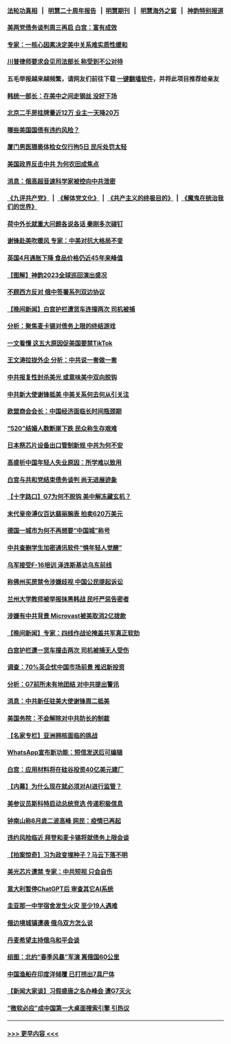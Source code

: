 #### [法轮功真相](https://github.com/gfw-breaker/truth/blob/master/README.md?t=0) &nbsp;&nbsp;|&nbsp;&nbsp; [明慧二十周年报告](https://github.com/gfw-breaker/mh-reports/blob/master/README.md?t=0) &nbsp;&nbsp;|&nbsp;&nbsp;[明慧期刊](https://github.com/gfw-breaker/mh-qikan) &nbsp;&nbsp;|&nbsp;&nbsp; [明慧海外之窗](https://github.com/gfw-breaker/mh-news/blob/master/README.md?t=0) &nbsp;&nbsp;|&nbsp;&nbsp; [神韵特别报道](https://github.com/gfw-breaker/mh-news/blob/master/shenyun.md?t=0)
#### [美两党债务谈判周三再启 白宫：富有成效](../pages/nsc418/n14003231.md?t=05250643) 
#### [专家：一核心因素决定美中关系难实质性缓和](../pages/nsc418/n14003322.md?t=05250643) 
#### [川普律师要求会见司法部长 称受到不公对待](../pages/nsc418/n14003267.md?t=05250643) 
#### 五毛举报越来越频繁，请网友们前往下载 [一键翻墙软件](https://github.com/gfw-breaker/ssr-accounts)，并将此项目推荐给亲友
#### [韩统一部长：在美中之间走钢丝 没好下场](../pages/nsc418/n14003314.md?t=05250643) 
#### [北京二手房挂牌量近12万 业主一天降20万](../pages/nsc418/n14003072.md?t=05250643) 
#### [哪些美国国债有违约风险？](../pages/nsc418/n14003259.md?t=05250643) 
#### [厦门男医猥亵体检女仅行拘5日 民斥处罚太轻](../pages/nsc418/n14003071.md?t=05250643) 
#### [美国政界反击中共 为何农田成焦点](../pages/nsc418/n14003260.md?t=05250643) 
#### [消息：俄高超音速科学家被控向中共泄密](../pages/nsc418/n14003122.md?t=05250643) 
#### [《九评共产党》](https://github.com/begood0513/9ping.md/blob/master/README.md) &nbsp;|&nbsp; [《解体党文化》](../../../../jtdwh.md/blob/master/README.md)  &nbsp;|&nbsp; [《共产主义的终极目的》](../../../../gczydzjmd.md/blob/master/README.md) &nbsp;|&nbsp; [《魔鬼在统治我们的世界》](../../../../mgztzwmdsj.md/blob/master/README.md) 
#### [荷中外长就重大问题各说各话 秦刚多次碰钉](../pages/nsc418/n14003248.md?t=05250643) 
#### [谢锋赴美吹暖风 专家：中美对抗大格局不变](../pages/nsc418/n14003106.md?t=05250643) 
#### [英国4月通胀下降 食品价格仍近45年来峰值](../pages/nsc418/n14003121.md?t=05250643) 
#### [【图解】神韵2023全球巡回演出盛况](../pages/nsc418/n14002549.md?t=05250643) 
#### [不顾西方反对 俄中签署系列双边协议](../pages/nsc418/n14003045.md?t=05250643) 
#### [【晚间新闻】白宫护栏遭货车连撞两次 司机被捕](../pages/nsc418/n14003064.md?t=05250643) 
#### [分析：聚焦麦卡锡对债务上限的终结游戏](../pages/nsc418/n14002626.md?t=05250643) 
#### [一文看懂 这五大原因促美国要禁TikTok](../pages/nsc418/n14002629.md?t=05250643) 
#### [王文涛拉拢外企 分析：中共说一套做一套](../pages/nsc418/n14002726.md?t=05250643) 
#### [中共报复性封杀美光 或意味美中双向脱钩](../pages/nsc418/n14002606.md?t=05250643) 
#### [中共新大使谢锋抵美 中美关系何去何从引关注](../pages/nsc418/n14002703.md?t=05250643) 
#### [欧盟商会会长：中国经济面临长时间瓶颈期](../pages/nsc418/n14002684.md?t=05250643) 
#### [“520”结婚人数断崖下跌 民众称生存艰难](../pages/nsc418/n14002424.md?t=05250643) 
#### [日本祭芯片设备出口管制新规 中共为何不安](../pages/nsc418/n14002608.md?t=05250643) 
#### [高盛析中国年轻人失业原因：所学难以致用](../pages/nsc418/n14002617.md?t=05250643) 
#### [白宫与共和党结束债务谈判 尚无进展迹象](../pages/nsc418/n14002573.md?t=05250643) 
#### [【十字路口】G7为何不脱钩 美中解冻藏玄机？](../pages/nsc418/n14002513.md?t=05250643) 
#### [末代皇帝溥仪百达翡丽腕表 拍卖620万美元](../pages/nsc418/n14002609.md?t=05250643) 
#### [德国一城市为何不再想要“中国城”称号](../pages/nsc418/n14002451.md?t=05250643) 
#### [中共查删学生加密通讯软件“惧年轻人觉醒”](../pages/nsc418/n14001866.md?t=05250643) 
#### [乌军接受F-16培训 泽连斯基访乌东前线](../pages/nsc418/n14002565.md?t=05250643) 
#### [称佛州买房禁令涉嫌歧视 中国公民提起诉讼](../pages/nsc418/n14002447.md?t=05250643) 
#### [兰州大学教师被举报抹黑韩战 民吁严惩告密者](../pages/nsc418/n14002420.md?t=05250643) 
#### [涉嫌有中共背景 Microvast被美取消2亿拨款](../pages/nsc418/n14002425.md?t=05250643) 
#### [【晚间新闻】专家：四线作战论掩盖共军真正软肋](../pages/nsc418/n14002400.md?t=05250643) 
#### [白宫护栏遭一货车撞击两次 司机被捕无人受伤](../pages/nsc418/n14002369.md?t=05250643) 
#### [调查：70%英企忧中国市场前景 推迟新投资](../pages/nsc418/n14002348.md?t=05250643) 
#### [分析：G7前所未有地团结 对中共提出警讯](../pages/nsc418/n14001964.md?t=05250643) 
#### [消息：中共新任驻美大使谢锋周二抵美](../pages/nsc418/n14002231.md?t=05250643) 
#### [美国务院：不会解除对中共防长的制裁](../pages/nsc418/n14002190.md?t=05250643) 
#### [【名家专栏】亚洲拥核面临的挑战](../pages/nsc418/n14000325.md?t=05250643) 
#### [WhatsApp宣布新功能：短信发送后可编辑](../pages/nsc418/n14002025.md?t=05250643) 
#### [白宫：应用材料将在硅谷投资40亿美元建厂](../pages/nsc418/n14001966.md?t=05250643) 
#### [【内幕】为什么现在就必须对AI进行监管？](../pages/nsc418/n14002066.md?t=05250643) 
#### [美参议员斯科特启动总统竞选 传递积极信息](../pages/nsc418/n14002031.md?t=05250643) 
#### [钟南山称6月底二波高峰 网民：疫情已再起](../pages/nsc418/n14001802.md?t=05250643) 
#### [违约风险临近 拜登和麦卡锡将就债务上限会谈](../pages/nsc418/n14002020.md?t=05250643) 
#### [【拍案惊奇】习为政变埋种子？马云下落不明](../pages/nsc418/n14001962.md?t=05250643) 
#### [美光芯片遭禁 专家：中共短视 只会自伤](../pages/nsc418/n14002017.md?t=05250643) 
#### [意大利暂停ChatGPT后 审查其它AI系统](../pages/nsc418/n14001967.md?t=05250643) 
#### [圭亚那一中学宿舍发生火灾 至少19人遇难](../pages/nsc418/n14001990.md?t=05250643) 
#### [俄边境城镇遭袭 俄乌双方怎么说](../pages/nsc418/n14001916.md?t=05250643) 
#### [丹麦希望主持俄乌和平会谈](../pages/nsc418/n14001991.md?t=05250643) 
#### [组图：北约“春季风暴”军演 离俄国60公里](../pages/nsc418/n14001657.md?t=05250643) 
#### [中国渔船在印度洋倾覆 已打捞出7具尸体](../pages/nsc418/n14001860.md?t=05250643) 
#### [【新闻大家谈】习假盛唐之名办峰会 遭G7灭火](../pages/nsc418/n14001918.md?t=05250643) 
#### [“微软必应”成中国第一大桌面搜索引擎 引热议](../pages/nsc418/n14001804.md?t=05250643) 

----
#### [ >>> 更早内容 <<< ](../indexes/nsc418-earlier.md)
